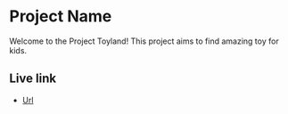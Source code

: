 # Project Name

Welcome to the Project Toyland! This project aims to find amazing toy for kids.

## Live link

- [Url](https://toyland-bfaed.web.app)